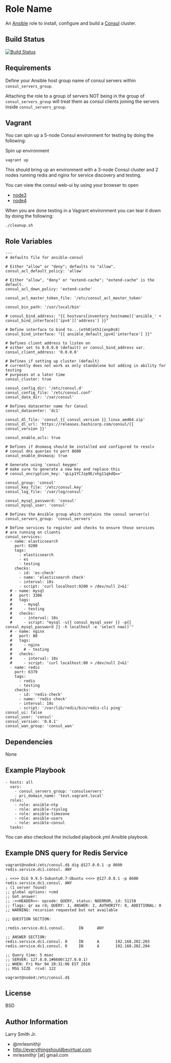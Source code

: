 Role Name
=========

An [Ansible] role to install, configure and build a [Consul] cluster.

Build Status
------------

[![Build Status](https://travis-ci.org/mrlesmithjr/ansible-consul.svg?branch=master)](https://travis-ci.org/mrlesmithjr/ansible-consul)

Requirements
------------

Define your Ansible host group name of consul servers within ``consul_servers_group``.

Attaching the role to a group of servers NOT being in the group of ``consul_servers_group`` will treat them as consul clients joining the servers inside ``consul_servers_group``.


Vagrant
-------
You can spin up a 5-node Consul environment for testing by doing the following:

Spin up environment
```
vagrant up
```

This should bring up an environment with a 3-node Consul cluster and 2 nodes
running redis and nginx for service discovery and testing.

You can view the consul web-ui by using your browser to open
- [node3]
- [node4]

When you are done testing in a Vagrant environment you can tear it down by doing
the following:
```
./cleanup.sh
```

Role Variables
--------------

```
---
# defaults file for ansible-consul

# Either "allow" or "deny"; defaults to "allow".
consul_acl_default_policy: 'allow'

# Either "allow", "deny" or "extend-cache"; "extend-cache" is the default.
consul_acl_down_policy: 'extend-cache'

consul_acl_master_token_file: '/etc/consul_acl_master_token'

consul_bin_path: '/usr/local/bin'

# consul_bind_address: "{{ hostvars[inventory_hostname]['ansible_' + consul_bind_interface]['ipv4']['address'] }}"

# Define interface to bind to...(eth0|eth1|enp0s8)
consul_bind_interface: "{{ ansible_default_ipv4['interface'] }}"

# Defines client address to listen on
# either set to 0.0.0.0 (default) or consul_bind_address var.
consul_client_address: '0.0.0.0'

# Defines if setting up cluster (default)
# currently does not work as only standalone but adding in ability for testing
# purposes at a later time
consul_cluster: true

consul_config_dir: '/etc/consul.d'
consul_config_file: '/etc/consul.conf'
consul_data_dir: '/var/consul'

# Defines datacenter name for Consul
consul_datacenter: 'dc1'

consul_dl_file: 'consul_{{ consul_version }}_linux_amd64.zip'
consul_dl_url: 'https://releases.hashicorp.com/consul/{{ consul_version }}'

consul_enable_acls: true

# Defines if dnsmasq should be installed and configured to resolv
# consul dns queries to port 8600
consul_enable_dnsmasq: true

# Generate using 'consul keygen'
# make sure to generate a new key and replace this
# consul_encryption_key: 'qLLp1YCJzp9E/xhg11qkdQ=='

consul_group: 'consul'
consul_key_file: '/etc/consul.key'
consul_log_file: '/var/log/consul'

consul_mysql_password: 'consul'
consul_mysql_user: 'consul'

# Defines the Ansible group which contains the consul server(s)
consul_servers_group: 'consul_servers'

# Define services to register and checks to ensure those services
# are running on clients
consul_services:
  - name: elasticsearch
    port: 9200
    tags:
      - elasticsearch
      - es
      - testing
    checks:
      - id: 'es-check'
      - name: 'elasticsearch check'
      - interval: 10s
      - script: 'curl localhost:9200 > /dev/null 2>&1'
  # - name: mysql
  #   port: 3306
  #   tags:
  #     - mysql
  #     - testing
  #   checks:
  #     - interval: 10s
  #     - script: "mysql -u{{ consul_mysql_user }} -p{{ consul_mysql_password }} -h localhost -e 'select now()'"
  # - name: nginx
  #   port: 80
  #   tags:
  #     - nginx
  #     # - testing
  #   checks:
  #     - interval: 10s
  #     - script: 'curl localhost:80 > /dev/null 2>&1'
  - name: redis
    port: 6379
    tags:
      - redis
      - testing
    checks:
      - id: 'redis-check'
      - name: 'redis check'
      - interval: 10s
      - script: '/var/lib/redis/bin/redis-cli ping'
consul_ui: false
consul_user: 'consul'
consul_version: '0.8.1'
consul_wan_group: 'consul_wan'
```

Dependencies
------------

None

Example Playbook
----------------

```
- hosts: all
  vars:
    - consul_servers_group: 'consulservers'
    - pri_domain_name: 'test.vagrant.local'
  roles:
    - role: ansible-ntp
    - role: ansible-rsyslog
    - role: ansible-timezone
    - role: ansible-users
    - role: ansible-consul
  tasks:
```
You can also checkout the included playbook.yml Ansible playbook.

Example DNS query for Redis Service
-----------------------------------
```
vagrant@node4:/etc/consul.d$ dig @127.0.0.1 -p 8600 redis.service.dc1.consul. ANY

; <<>> DiG 9.9.5-3ubuntu0.7-Ubuntu <<>> @127.0.0.1 -p 8600 redis.service.dc1.consul. ANY
; (1 server found)
;; global options: +cmd
;; Got answer:
;; ->>HEADER<<- opcode: QUERY, status: NOERROR, id: 51158
;; flags: qr aa rd; QUERY: 1, ANSWER: 2, AUTHORITY: 0, ADDITIONAL: 0
;; WARNING: recursion requested but not available

;; QUESTION SECTION:

;redis.service.dc1.consul.      IN      ANY

;; ANSWER SECTION:
redis.service.dc1.consul. 0     IN      A       192.168.202.203
redis.service.dc1.consul. 0     IN      A       192.168.202.204

;; Query time: 5 msec
;; SERVER: 127.0.0.1#8600(127.0.0.1)
;; WHEN: Fri Mar 04 20:31:06 EST 2016
;; MSG SIZE  rcvd: 122

vagrant@node4:/etc/consul.d$
```

License
-------

BSD

Author Information
------------------

Larry Smith Jr.
- @mrlesmithjr
- http://everythingshouldbevirtual.com
- mrlesmithjr [at] gmail.com

[node3]: <http://192.168.250.13:8500>
[node4]: <http://192.168.250.14:8500>
[Ansible]: <https://www.ansible.com>
[Consul]: <https://www.consul.io/>

